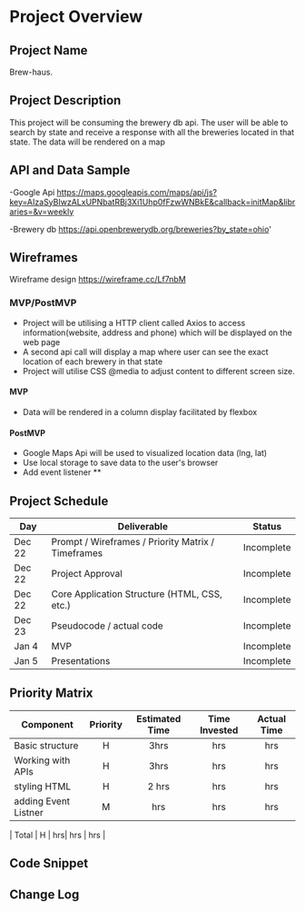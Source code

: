 
# Project Overview

## Project Name

Brew-haus.

## Project Description

This project will be consuming the brewery db api. The user will be able to search by state and receive a response with all the breweries located in that state. The data will be rendered on  a map

## API and Data Sample
-Google Api https://maps.googleapis.com/maps/api/js?key=AIzaSyBIwzALxUPNbatRBj3Xi1Uhp0fFzwWNBkE&callback=initMap&libraries=&v=weekly

-Brewery db https://api.openbrewerydb.org/breweries?by_state=ohio'

    

## Wireframes
Wireframe design https://wireframe.cc/Lf7nbM



### MVP/PostMVP
- Project will be utilising a HTTP client called Axios to access information(website, address and phone) which will be displayed on the web page
- A second api call will display a map where user can see the exact location of each brewery in that state
- Project will utilise CSS @media to adjust content to different screen size.

#### MVP
- Data will be rendered in a column display facilitated by flexbox
 

#### PostMVP  
- Google Maps Api will be used to visualized location data (lng, lat)
- Use local storage to save data to the user's browser
- Add event listener **

## Project Schedule



|  Day | Deliverable | Status
|---|---| ---|
|Dec 22| Prompt / Wireframes / Priority Matrix / Timeframes | Incomplete
|Dec 22| Project Approval | Incomplete
|Dec 22| Core Application Structure (HTML, CSS, etc.) | Incomplete
|Dec 23| Pseudocode / actual code | Incomplete
|Jan 4| MVP | Incomplete
|Jan 5| Presentations | Incomplete

## Priority Matrix


| Component | Priority | Estimated Time | Time Invested | Actual Time |
| --- | :---: |  :---: | :---: | :---: |
| Basic structure | H | 3hrs| hrs | hrs |
| Working with APIs | H | 3hrs| hrs | hrs| 
| styling HTML | H |  2 hrs  | hrs| hrs|
| adding Event Listner| M| hrs | hrs| hrs|

| Total | H | hrs| hrs | hrs |




## Code Snippet

  


## Change Log


 
